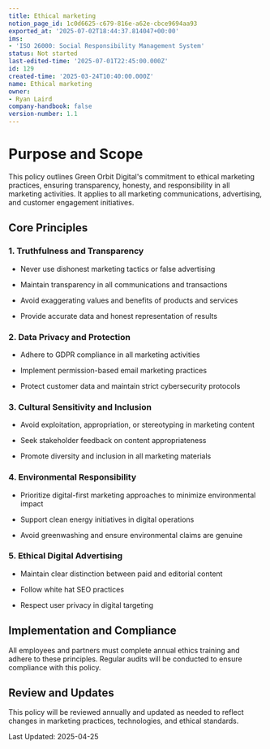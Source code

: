 ```yaml
---
title: Ethical marketing
notion_page_id: 1c0d6625-c679-816e-a62e-cbce9694aa93
exported_at: '2025-07-02T18:44:37.814047+00:00'
ims:
- 'ISO 26000: Social Responsibility Management System'
status: Not started
last-edited-time: '2025-07-01T22:45:00.000Z'
id: 129
created-time: '2025-03-24T10:40:00.000Z'
name: Ethical marketing
owner:
- Ryan Laird
company-handbook: false
version-number: 1.1
---
```


# Purpose and Scope

This policy outlines Green Orbit Digital's commitment to ethical marketing practices, ensuring transparency, honesty, and responsibility in all marketing activities. It applies to all marketing communications, advertising, and customer engagement initiatives.

## Core Principles

### 1. Truthfulness and Transparency

- Never use dishonest marketing tactics or false advertising

- Maintain transparency in all communications and transactions

- Avoid exaggerating values and benefits of products and services

- Provide accurate data and honest representation of results

### 2. Data Privacy and Protection

- Adhere to GDPR compliance in all marketing activities

- Implement permission-based email marketing practices

- Protect customer data and maintain strict cybersecurity protocols

### 3. Cultural Sensitivity and Inclusion

- Avoid exploitation, appropriation, or stereotyping in marketing content

- Seek stakeholder feedback on content appropriateness

- Promote diversity and inclusion in all marketing materials

### 4. Environmental Responsibility

- Prioritize digital-first marketing approaches to minimize environmental impact

- Support clean energy initiatives in digital operations

- Avoid greenwashing and ensure environmental claims are genuine

### 5. Ethical Digital Advertising

- Maintain clear distinction between paid and editorial content

- Follow white hat SEO practices

- Respect user privacy in digital targeting

## Implementation and Compliance

All employees and partners must complete annual ethics training and adhere to these principles. Regular audits will be conducted to ensure compliance with this policy.

## Review and Updates

This policy will be reviewed annually and updated as needed to reflect changes in marketing practices, technologies, and ethical standards.

Last Updated: 2025-04-25